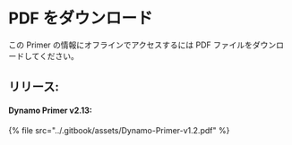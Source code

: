 # PDF をダウンロード

この Primer の情報にオフラインでアクセスするには PDF ファイルをダウンロードしてください。&#x20;

## リリース:

#### Dynamo Primer v2.13:

{% file src="../.gitbook/assets/Dynamo-Primer-v1.2.pdf" %}
